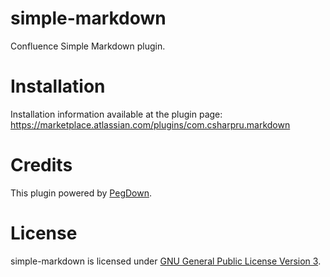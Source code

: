 # simple-markdown
Confluence Simple Markdown plugin.

# Installation
Installation information available at the plugin page: https://marketplace.atlassian.com/plugins/com.csharpru.markdown

# Credits
This plugin powered by [PegDown](https://github.com/sirthias/pegdown).

# License
simple-markdown is licensed under [GNU General Public License Version 3](https://github.com/CSharpRU/simple-markdown/blob/master/LICENSE).
